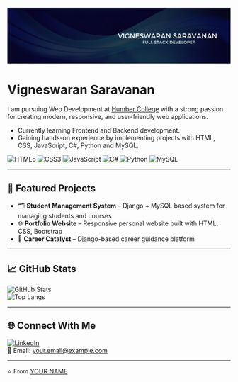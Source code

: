 
![Profile picture](New-Banner.jpg) 

# Vigneswaran Saravanan
I am pursuing Web Development at [Humber College](https://humber.ca/) with a strong passion for creating modern, responsive, and user-friendly web applications.

- Currently learning Frontend and Backend development.
- Gaining hands-on experience by implementing projects with HTML, CSS, JavaScript, C#, Python and MySQL.


![HTML5](https://img.shields.io/badge/HTML5-E34F26?style=for-the-badge&logo=html5&logoColor=white)
![CSS3](https://img.shields.io/badge/CSS3-1572B6?style=for-the-badge&logo=css3&logoColor=white)
![JavaScript](https://img.shields.io/badge/JavaScript-F7DF1E?style=for-the-badge&logo=javascript&logoColor=black)
![C#](https://img.shields.io/badge/C%23-239120?style=for-the-badge&logo=c-sharp&logoColor=white)
![Python](https://img.shields.io/badge/Python-3776AB?style=for-the-badge&logo=python&logoColor=white)
![MySQL](https://img.shields.io/badge/MySQL-005C84?style=for-the-badge&logo=mysql&logoColor=white)

---

## 🚀 Featured Projects
- 🗂️ **Student Management System** – Django + MySQL based system for managing students and courses  
- 🌐 **Portfolio Website** – Responsive personal website built with HTML, CSS, Bootstrap  
- 🎯 **Career Catalyst** – Django-based career guidance platform  

---

## 📈 GitHub Stats
![GitHub Stats](https://github-readme-stats.vercel.app/api?username=YOUR-USERNAME&show_icons=true&theme=tokyonight)  
![Top Langs](https://github-readme-stats.vercel.app/api/top-langs/?username=YOUR-USERNAME&layout=compact&theme=tokyonight)

---

## 🌐 Connect With Me
[![LinkedIn](https://img.shields.io/badge/LinkedIn-0A66C2?style=for-the-badge&logo=linkedin&logoColor=white)](https://linkedin.com/in/YOUR-LINKEDIN)  
📧 Email: your.email@example.com  

---

⭐️ From [YOUR NAME](https://github.com/YOUR-USERNAME)


